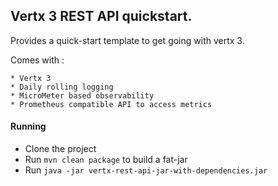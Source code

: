 ## Vertx 3 REST API quickstart.

Provides a quick-start template to get going with vertx 3.


Comes with :


	* Vertx 3
	* Daily rolling logging
	* MicroMeter based observability 
	* Prometheus compatible API to access metrics
 
#### Running
* Clone the project
* Run `mvn clean package` to build a fat-jar
* Run `java -jar vertx-rest-api-jar-with-dependencies.jar`
